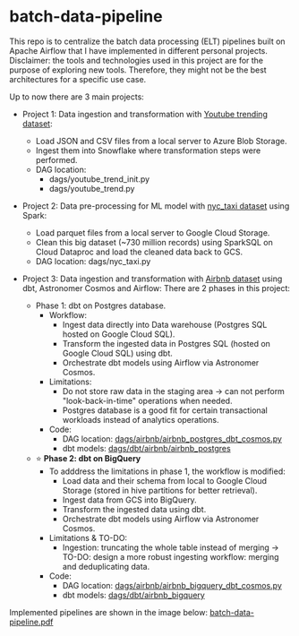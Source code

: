 # batch-data-pipeline
This repo is to centralize the batch data processing (ELT) pipelines built on Apache Airflow that I have implemented in different personal projects.
Disclaimer: the tools and technologies used in this project are for the purpose of exploring new tools. Therefore, they might not be the best architectures for a specific use case.

Up to now there are 3 main projects:
- Project 1: Data ingestion and transformation with [Youtube trending dataset](https://www.kaggle.com/datasets/rsrishav/youtube-trending-video-dataset/data):
  - Load JSON and CSV files from a local server to Azure Blob Storage.
  - Ingest them into Snowflake where transformation steps were performed.
  - DAG location:
    - dags/youtube_trend_init.py
    - dags/youtube_trend.py
  
- Project 2: Data pre-processing for ML model with [nyc_taxi dataset](https://www.nyc.gov/site/tlc/about/tlc-trip-record-data.page) using Spark:
  - Load parquet files from a local server to Google Cloud Storage.
  - Clean this big dataset (~730 million records) using SparkSQL on Cloud Dataproc and load the cleaned data back to GCS.
  - DAG location: dags/nyc_taxi.py

- Project 3: Data ingestion and transformation with [Airbnb dataset](https://public.opendatasoft.com/explore/dataset/airbnb-listings/) using dbt, Astronomer Cosmos and Airflow:
  There are 2 phases in this project:
  - Phase 1: dbt on Postgres database.
    - Workflow:
      - Ingest data directly into Data warehouse (Postgres SQL hosted on Google Cloud SQL).
      - Transform the ingested data in Postgres SQL (hosted on Google Cloud SQL) using dbt.
      - Orchestrate dbt models using Airflow via Astronomer Cosmos.
    - Limitations:
      - Do not store raw data in the staging area -> can not perform "look-back-in-time" operations when needed.
      - Postgres database is a good fit for certain transactional workloads instead of analytics operations.
    - Code:
      - DAG location: [dags/airbnb/airbnb_postgres_dbt_cosmos.py](https://github.com/phamthiminhtu/batch-data-pipeline/blob/master/dags/airbnb/airbnb_postgres_dbt_cosmos.py)
      - dbt models: [dags/dbt/airbnb/airbnb_postgres](https://github.com/phamthiminhtu/batch-data-pipeline/tree/master/dags/dbt/airbnb_postgres)
  - :star: **Phase 2: dbt on BigQuery** 
    - To adddress the limitations in phase 1, the workflow is modified:
      - Load data and their schema from local to Google Cloud Storage (stored in hive partitions for better retrieval).
      - Ingest data from GCS into BigQuery.
      - Transform the ingested data using dbt.
      - Orchestrate dbt models using Airflow via Astronomer Cosmos.
    - Limitations & TO-DO:
      - Ingestion: truncating the whole table instead of merging -> TO-DO: design a more robust ingesting workflow: merging and deduplicating data.
    - Code:
      - DAG location: [dags/airbnb/airbnb_bigquery_dbt_cosmos.py](https://github.com/phamthiminhtu/batch-data-pipeline/blob/master/dags/airbnb/airbnb_bigquery_dbt_cosmos.py)
      - dbt models: [dags/dbt/airbnb_bigquery](https://github.com/phamthiminhtu/batch-data-pipeline/tree/master/dags/dbt/airbnb_bigquery)


Implemented pipelines are shown in the image below:
[batch-data-pipeline.pdf](https://github.com/phamthiminhtu/batch-data-pipeline/files/14016366/batch-data-pipeline.pdf)



